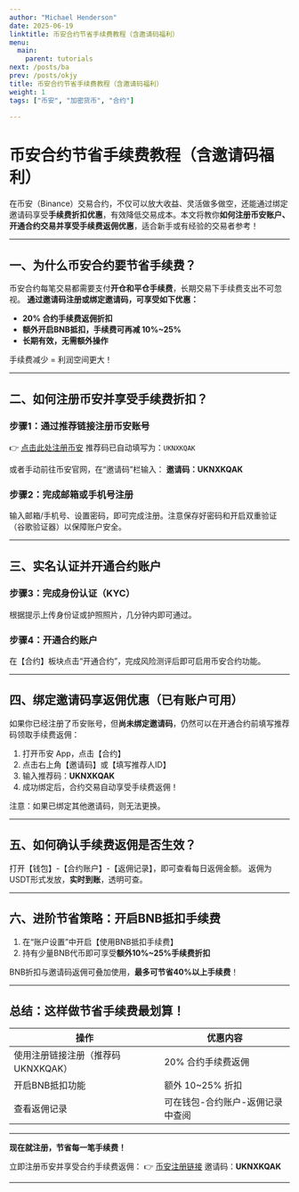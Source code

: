 ```yaml
---
author: "Michael Henderson"
date: 2025-06-19
linktitle: 币安合约节省手续费教程（含邀请码福利）
menu:
  main:
    parent: tutorials
next: /posts/ba
prev: /posts/okjy
title: 币安合约节省手续费教程（含邀请码福利）
weight: 1
tags: ["币安", "加密货币", "合约"]

---
```


# 币安合约节省手续费教程（含邀请码福利）

在币安（Binance）交易合约，不仅可以放大收益、灵活做多做空，还能通过绑定邀请码享受**手续费折扣优惠**，有效降低交易成本。本文将教你**如何注册币安账户、开通合约交易并享受手续费返佣优惠**，适合新手或有经验的交易者参考！

---

## 一、为什么币安合约要节省手续费？

币安合约每笔交易都需要支付**开仓和平仓手续费**，长期交易下手续费支出不可忽视。
**通过邀请码注册或绑定邀请码，可享受如下优惠：**

* **20% 合约手续费返佣折扣**
* **额外开启BNB抵扣，手续费可再减 10%\~25%**
* **长期有效，无需额外操作**

 手续费减少 = 利润空间更大！

---

## 二、如何注册币安并享受手续费折扣？

###  步骤1：通过推荐链接注册币安账号

👉 [点击此处注册币安](https://www.binance.com/join?ref=UKNXKQAK)
推荐码已自动填写为：`UKNXKQAK`

或者手动前往币安官网，在“邀请码”栏输入：
**邀请码：UKNXKQAK**

###  步骤2：完成邮箱或手机号注册

输入邮箱/手机号、设置密码，即可完成注册。注意保存好密码和开启双重验证（谷歌验证器）以保障账户安全。

---

## 三、实名认证并开通合约账户

###  步骤3：完成身份认证（KYC）

根据提示上传身份证或护照照片，几分钟内即可通过。

###  步骤4：开通合约账户

在【合约】板块点击“开通合约”，完成风险测评后即可启用币安合约功能。

---

## 四、绑定邀请码享返佣优惠（已有账户可用）

如果你已经注册了币安账号，但**尚未绑定邀请码**，仍然可以在开通合约前填写推荐码领取手续费返佣：

1. 打开币安 App，点击【合约】
2. 点击右上角【邀请码】或【填写推荐人ID】
3. 输入推荐码：**UKNXKQAK**
4. 成功绑定后，合约交易自动享受手续费返佣！

注意：如果已绑定其他邀请码，则无法更换。

---

## 五、如何确认手续费返佣是否生效？

打开【钱包】-【合约账户】-【返佣记录】，即可查看每日返佣金额。
返佣为USDT形式发放，**实时到账**，透明可查。

---

## 六、进阶节省策略：开启BNB抵扣手续费

1. 在“账户设置”中开启【使用BNB抵扣手续费】
2. 持有少量BNB代币即可享受**额外10%\~25%手续费折扣**

BNB折扣与邀请码返佣可叠加使用，**最多可节省40%以上手续费**！

---

## 总结：这样做节省手续费最划算！

| 操作                    | 优惠内容              |
| --------------------- | ----------------- |
| 使用注册链接注册（推荐码UKNXKQAK） | 20% 合约手续费返佣       |
| 开启BNB抵扣功能             | 额外 10\~25% 折扣     |
| 查看返佣记录                | 可在钱包-合约账户-返佣记录中查阅 |

---

**现在就注册，节省每一笔手续费！**

立即注册币安并享受合约手续费返佣：
👉 [币安注册链接](https://www.binance.com/join?ref=UKNXKQAK)
邀请码：**UKNXKQAK**

---